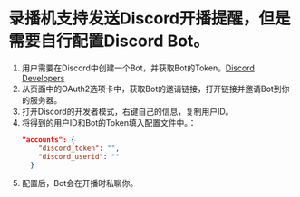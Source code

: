 # 录播机支持发送Discord开播提醒，但是需要自行配置Discord Bot。

1. 用户需要在Discord中创建一个Bot，并获取Bot的Token。[Discord Developers](https://discord.com/developers/applications)
1. 从页面中的OAuth2选项卡中，获取Bot的邀请链接，打开链接并邀请Bot到你的服务器。
1. 打开Discord的开发者模式，右键自己的信息，复制用户ID。
1. 将得到的用户ID和Bot的Token填入配置文件中。：
    ```json
    "accounts": {
        "discord_token": "",
        "discord_userid": ""
      }
    ```
1. 配置后，Bot会在开播时私聊你。
